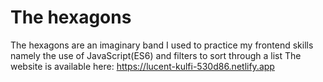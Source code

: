 # The hexagons

The hexagons are an imaginary band I used to practice my frontend skills namely the use of JavaScript(ES6) and filters to sort through a list
The website is available here: https://lucent-kulfi-530d86.netlify.app
